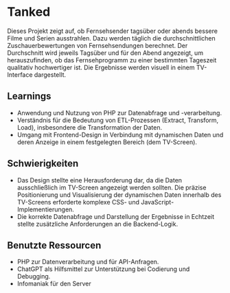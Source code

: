 # Tanked

Dieses Projekt zeigt auf, ob Fernsehsender tagsüber oder abends bessere Filme und Serien ausstrahlen. Dazu werden täglich die durchschnittlichen Zuschauerbewertungen von Fernsehsendungen berechnet. Der Durchschnitt wird jeweils Tagsüber und für den Abend angezeigt, um herauszufinden, ob das Fernsehprogramm zu einer bestimmten Tageszeit qualitativ hochwertiger ist. Die Ergebnisse werden visuell in einem TV-Interface dargestellt.

## Learnings

- Anwendung und Nutzung von PHP zur Datenabfrage und -verarbeitung.
- Verständnis für die Bedeutung von ETL-Prozessen (Extract, Transform, Load), insbesondere die Transformation der Daten.
- Umgang mit Frontend-Design in Verbindung mit dynamischen Daten und deren Anzeige in einem festgelegten Bereich (dem TV-Screen).

## Schwierigkeiten

- Das Design stellte eine Herausforderung dar, da die Daten ausschließlich im TV-Screen angezeigt werden sollten. Die präzise Positionierung und Visualisierung der dynamischen Daten innerhalb des TV-Screens erforderte komplexe CSS- und JavaScript-Implementierungen.
- Die korrekte Datenabfrage und Darstellung der Ergebnisse in Echtzeit stellte zusätzliche Anforderungen an die Backend-Logik.

## Benutzte Ressourcen

- PHP zur Datenverarbeitung und für API-Anfragen.
- ChatGPT als Hilfsmittel zur Unterstützung bei Codierung und Debugging.
- Infomaniak für den Server
